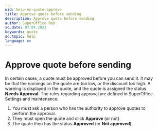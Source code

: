 ```yaml
---
uid: help-no-quote-approve
title: Approve quote before sending
description: Approve quote before sending
author: SuperOffice RnD
so.date: 07.04.2022
keywords: quote
so.topic: help
language: no
---
```


# Approve quote before sending

In certain cases, a quote must be approved before you can send it. It may be that the earnings on the quote are too low, or the discount too high. A warning is displayed in the quote, and the quote is assigned the status **Needs Approval**. The rules regarding approval are defined in SuperOffice Settings and maintenance.

1. You must ask a person who has the authority to approve quotes to perform the approval.
2. They must open the quote and click **Approve** (or not).
3. The quote then has the status **Approved** (or **Not approved**).

